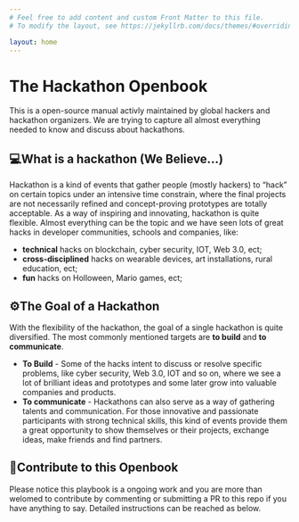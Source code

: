 ```yaml
---
# Feel free to add content and custom Front Matter to this file.
# To modify the layout, see https://jekyllrb.com/docs/themes/#overriding-theme-defaults

layout: home
---
```


# The Hackathon Openbook

This is a open-source manual activly maintained by global hackers and hackathon organizers. We are trying to capture all almost everything needed to know and discuss about hackathons. 


## 💻What is a hackathon (We Believe...)

Hackathon is a kind of events that gather people (mostly hackers) to “hack” on certain topics under an intensive time constrain, where the final projects are not necessarily refined and concept-proving prototypes are totally acceptable. As a way of inspiring and innovating, hackathon is quite flexible. Almost everything can be the topic and we have seen lots of great hacks in developer communities, schools and companies, like:

- **technical** hacks on blockchain, cyber security, IOT, Web 3.0, ect;
- **cross-disciplined** hacks on wearable devices, art installations, rural education, ect;
- **fun** hacks on Holloween, Mario games, ect;


## ⚙️The Goal of a Hackathon

With the flexibility of the hackathon, the goal of a single hackathon is quite diversified. The most commonly mentioned targets are **to build** and **to communicate**.

- **To Build** - Some of the hacks intent to discuss or resolve specific problems, like cyber security, Web 3.0, IOT and so on, where we see a lot of brilliant ideas and prototypes and some later grow into valuable companies and products. 
- **To communicate** - Hackathons can also serve as a way of gathering talents and communication. For those innovative and passionate participants with strong technical skills, this kind of events provide them a great opportunity to show themselves or their projects, exchange ideas, make friends and find partners.



## 🎉Contribute to this Openbook

Please notice this playbook is a ongoing work and you are more than welomed to contribute by commenting or submitting a PR to this repo if you have anything to say. Detailed instructions can be reached as below.

